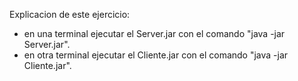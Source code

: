 Explicacion de este ejercicio:

-  en una terminal ejecutar el Server.jar con el comando "java -jar Server.jar".
-  en otra terminal ejecutar el Cliente.jar con el comando "java -jar Cliente.jar".
